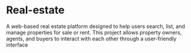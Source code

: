 # Real-estate
A web-based real estate platform designed to help users search, list, and manage properties for sale or rent. This project allows property owners, agents, and buyers to interact with each other through a user-friendly interface
